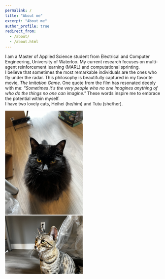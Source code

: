 ```yaml
---
permalink: /
title: "About me"
excerpt: "About me"
author_profile: true
redirect_from: 
  - /about/
  - /about.html
---
```


I am a Master of Applied Science student from Electrical and Computer Engineering, University of Waterloo. My current research focuses on multi-agent reinforcement learning (MARL) and computational sprinting.<br>
I believe that sometimes the most remarkable individuals are the ones who fly under the radar. This philosophy is beautifully captured in my favorite movie, <i>The Imitation Game</i>. One quote from the film has resonated deeply with me: <i>"Sometimes it's the very people who no one imagines anything of who do the things no one can imagine."</i> These words inspire me to embrace the potential within myself.<br>
I have two lovely cats, Heihei (he/him) and Tutu (she/her).
<div id="banner">
    <div class="inline-block">
        <img src='/images/heihei.png' style="width: 50%; height: auto;">
    </div>
    <div class="inline-block">
        <img src='/images/tutu.png' style="width: 50%; height: auto;">
    </div>
</div>

